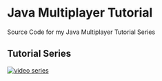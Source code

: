 # Java Multiplayer Tutorial
Source Code for my Java Multiplayer Tutorial Series

## Tutorial Series
[![video series](https://img.youtube.com/vi/9vz-Dcdl8JA&index=1&list=PLZy-2vH1BQTFT-SJTJ9cicJKUpsbHzTCs/0.jpg)](https://www.youtube.com/watch?v=9vz-Dcdl8JA&index=1&list=PLZy-2vH1BQTFT-SJTJ9cicJKUpsbHzTCs)
